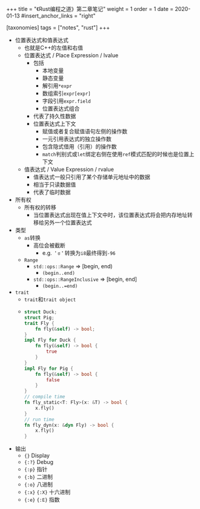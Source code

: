 +++
title = "《Rust编程之道》第二章笔记"
weight = 1
order = 1
date = 2020-01-13
#insert_anchor_links = "right"

[taxonomies]
tags = ["notes", "rust"]
+++

<!-- more -->


- 位置表达式和值表达式
  - 也就是C++的左值和右值
  - 位置表达式 / Place Expression / lvalue
    - 包括
      - 本地变量
      - 静态变量
      - 解引用`*expr`
      - 数组索引`expr[expr]`
      - 字段引用`expr.field`
      - 位置表达式组合
    - 代表了持久性数据
    - 位置表达式上下文
      - 赋值或者复合赋值语句左侧的操作数
      - 一元引用表达式的独立操作数
      - 包含隐式借用（引用）的操作数
      - `match`判别式或`let`绑定右侧在使用`ref`模式匹配的时候也是位置上下文
  - 值表达式 / Value Expression / rvalue
    - 值表达式一般只引用了某个存储单元地址中的数据
    - 相当于只读数据值
    - 代表了临时数据
- 所有权
  - 所有权的转移
    - 当位置表达式出现在值上下文中时，该位置表达式将会把内存地址转移给另外一个位置表达式
- 类型
  - `as`转换
    - 高位会被截断
      - e.g. `＇ಠ＇`转换为`i8`最终得到`-96`
  - `Range`
    - `std::ops::Range` => [begin, end)
      - `(begin..end)`
    - `std::ops::RangeInclusive` => [begin, end]
      - `(begin..=end)`
- `trait`
  - `trait`和`trait object`
  - ```rust
    struct Duck;
    struct Pig;
    trait Fly {
        fn fly(&self) -> bool;
    }
    impl Fly for Duck {
        fn fly(&self) -> bool {
            true
        }
    }
    impl Fly for Pig {
        fn fly(&self) -> bool {
            false
        }
    }
    // compile time
    fn fly_static<T: Fly>(x: &T) -> bool {
        x.fly()
    }
    // run time
    fn fly_dyn(x: &dyn Fly) -> bool {
        x.fly()
    }
    ```
- 输出
  - `{}` Display
  - `{:?}` Debug
  - `{:p}` 指针
  - `{:b}` 二进制
  - `{:o}` 八进制
  - `{:x}` `{:X}` 十六进制
  - `{:e}` `{:E}` 指数
